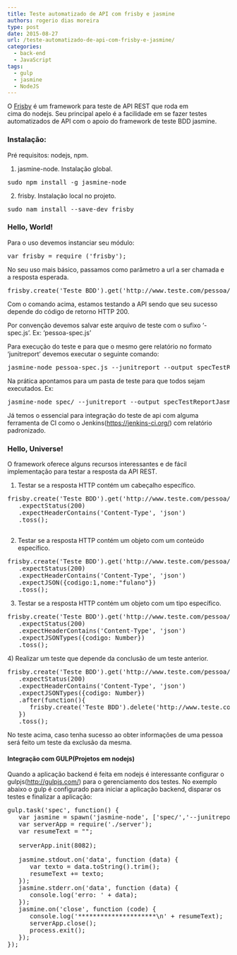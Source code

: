 ```yaml
---
title: Teste automatizado de API com frisby e jasmine
authors: rogerio dias moreira
type: post
date: 2015-08-27
url: /teste-automatizado-de-api-com-frisby-e-jasmine/
categories:
  - back-end
  - JavaScript
tags:
  - gulp
  - jasmine
  - NodeJS
---
```

O [Frisby][1] é um framework para teste de API REST que roda em cima do nodejs. Seu principal apelo é a facilidade em se fazer testes automatizados de API com o apoio do framework de teste BDD jasmine.

### Instalação:

Pré requisitos: nodejs, npm.

1) jasmine-node. Instalação global.

<pre class="lang-bash">sudo npm install -g jasmine-node</pre>

2) frisby. Instalação local no projeto.

<pre class="lang-bash">sudo nam install --save-dev frisby</pre>

### Hello, World!

Para o uso devemos instanciar seu módulo:

<pre class="lang-bash">var frisby = require ('frisby');</pre>

No seu uso mais básico, passamos como parâmetro a url a ser chamada e a resposta esperada.

<pre class="lang-bash">frisby.create('Teste BDD').get('http://www.teste.com/pessoa/1').expectStatus(200).toss();</pre>

Com o comando acima, estamos testando a API sendo que seu sucesso depende do código de retorno HTTP 200.

Por convenção devemos salvar este arquivo de teste com o sufixo &#8216;-spec.js&#8217;. Ex: &#8216;pessoa-spec.js&#8217;

Para execução do teste e para que o mesmo gere relatório no formato &#8216;junitreport&#8217; devemos executar o seguinte comando:

<pre class="lang-bash">jasmine-node pessoa-spec.js --junitreport --output specTestReportJasmine</pre>

Na prática apontamos para um pasta de teste para que todos sejam executados. Ex:

<pre class="lang-bash">jasmine-node spec/ --junitreport --output specTestReportJasmine</pre>

Já temos o essencial para integração do teste de api com alguma ferramenta de CI como o Jenkins(<https://jenkins-ci.org/>) com relatório padronizado.

### Hello, Universe!

O framework oferece alguns recursos interessantes e de fácil implementação para testar a resposta da API REST.

1) Testar se a resposta HTTP contém um cabeçalho específico.

<pre class="lang-javascript">frisby.create('Teste BDD').get('http://www.teste.com/pessoa/1')
   .expectStatus(200)
   .expectHeaderContains('Content-Type', 'json')
   .toss();

</pre>

2) Testar se a resposta HTTP contém um objeto com um conteúdo específico.

<pre class="lang-javascript">frisby.create('Teste BDD').get('http://www.teste.com/pessoa/1')
   .expectStatus(200)
   .expectHeaderContains('Content-Type', 'json')
   .expectJSON({codigo:1,nome:"fulano"})
   .toss();</pre>

3) Testar se a resposta HTTP contém um objeto com um tipo específico.

<pre class="lang-javascript">frisby.create('Teste BDD').get('http://www.teste.com/pessoa/1')
   .expectStatus(200)
   .expectHeaderContains('Content-Type', 'json')
   .expectJSONTypes({codigo: Number})
   .toss();</pre>

4) Realizar um teste que depende da conclusão de um teste anterior.

<pre class="lang-javascript">frisby.create('Teste BDD').get('http://www.teste.com/pessoa/1')
   .expectStatus(200)
   .expectHeaderContains('Content-Type', 'json')
   .expectJSONTypes({codigo: Number})
   .after(function(){
      frisby.create('Teste BDD').delete('http://www.teste.com/pessoa/1').expectStatus(200).toss();
   })
   .toss();</pre>

No teste acima, caso tenha sucesso ao obter informações de uma pessoa será feito um teste da exclusão da mesma.

#### Integração com GULP(Projetos em nodejs)

Quando a aplicação backend é feita em nodejs é interessante configurar o gulpjs(<http://gulpjs.com/>) para o gerenciamento dos testes. No exemplo abaixo o gulp é configurado para iniciar a aplicação backend, disparar os testes e finalizar a aplicação:

<pre class="lang-javascript">gulp.task('spec', function() {
   var jasmine = spawn('jasmine-node', ['spec/','--junitreport','--output','specTestReportJasmine']);
   var serverApp = require('./server');
   var resumeText = "";
 
   serverApp.init(8082);
 
   jasmine.stdout.on('data', function (data) {
      var texto = data.toString().trim();
      resumeText += texto;
   });
   jasmine.stderr.on('data', function (data) {
      console.log('erro: ' + data);
   });
   jasmine.on('close', function (code) {
      console.log('*********************\n' + resumeText);
      serverApp.close();
      process.exit();
   });
});</pre>

 [1]: http://frisbyjs.com/